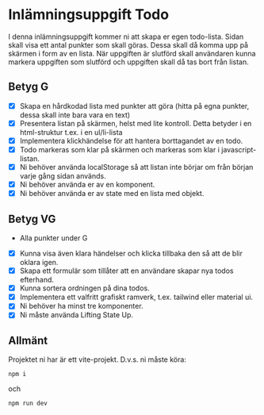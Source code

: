 # Inlämningsuppgift Todo

I denna inlämningsuppgift kommer ni att skapa er egen todo-lista.
Sidan skall visa ett antal punkter som skall göras. Dessa skall då komma upp på skärmen i form av en lista. När uppgiften är slutförd skall användaren kunna markera uppgiften som slutförd och uppgiften skall då tas bort från listan.

## Betyg G

- [x] Skapa en hårdkodad lista med punkter att göra (hitta på egna punkter, dessa skall inte bara vara en text)
- [x] Presentera listan på skärmen, helst med lite kontroll. Detta betyder i en html-struktur t.ex. i en ul/li-lista
- [x] Implementera klickhändelse för att hantera borttagandet av en todo.
- [x] Todo markeras som klar på skärmen och markeras som klar i javascript-listan.
- [x] Ni behöver använda localStorage så att listan inte börjar om från början varje gång sidan används.
- [x] Ni behöver använda er av en komponent.
- [x] Ni behöver använda er av state med en lista med objekt.

## Betyg VG

- Alla punkter under G
- [x] Kunna visa även klara händelser och klicka tillbaka den så att de blir oklara igen.
- [x] Skapa ett formulär som tillåter att en användare skapar nya todos efterhand.
- [x] Kunna sortera ordningen på dina todos.
- [x] Implementera ett valfritt grafiskt ramverk, t.ex. tailwind eller material ui.
- [x] Ni behöver ha minst tre komponenter.
- [x] Ni måste använda Lifting State Up.

## Allmänt

Projektet ni har är ett vite-projekt. D.v.s. ni måste köra:

```shell
npm i
```

och

```shell
npm run dev 
```